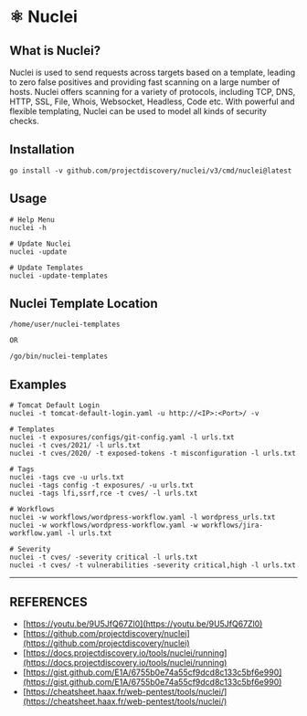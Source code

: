 # ⚛️ Nuclei

## What is Nuclei?

Nuclei is used to send requests across targets based on a template, leading to zero false positives and providing fast scanning on a large number of hosts. Nuclei offers scanning for a variety of protocols, including TCP, DNS, HTTP, SSL, File, Whois, Websocket, Headless, Code etc. With powerful and flexible templating, Nuclei can be used to model all kinds of security checks.

## Installation

```
go install -v github.com/projectdiscovery/nuclei/v3/cmd/nuclei@latest
```

## Usage

```
# Help Menu
nuclei -h

# Update Nuclei
nuclei -update

# Update Templates
nuclei -update-templates

```

## Nuclei Template Location

```
/home/user/nuclei-templates

OR

/go/bin/nuclei-templates
```

## Examples

```
# Tomcat Default Login
nuclei -t tomcat-default-login.yaml -u http://<IP>:<Port>/ -v

# Templates
nuclei -t exposures/configs/git-config.yaml -l urls.txt
nuclei -t cves/2021/ -l urls.txt
nuclei -t cves/2020/ -t exposed-tokens -t misconfiguration -l urls.txt

# Tags
nuclei -tags cve -u urls.txt
nuclei -tags config -t exposures/ -u urls.txt
nuclei -tags lfi,ssrf,rce -t cves/ -l urls.txt

# Workflows
nuclei -w workflows/wordpress-workflow.yaml -l wordpress_urls.txt
nuclei -w workflows/wordpress-workflow.yaml -w workflows/jira-workflow.yaml -l urls.txt

# Severity
nuclei -t cves/ -severity critical -l urls.txt
nuclei -t cves/ -t vulnerabilities -severity critical,high -l urls.txt

```







***

## REFERENCES

* [https://youtu.be/9U5JfQ67Zl0](https://youtu.be/9U5JfQ67Zl0)
* [https://github.com/projectdiscovery/nuclei](https://github.com/projectdiscovery/nuclei)
* [https://docs.projectdiscovery.io/tools/nuclei/running](https://docs.projectdiscovery.io/tools/nuclei/running)
* [https://gist.github.com/E1A/6755b0e74a55cf9dcd8c133c5bf6e990](https://gist.github.com/E1A/6755b0e74a55cf9dcd8c133c5bf6e990)
* [https://cheatsheet.haax.fr/web-pentest/tools/nuclei/](https://cheatsheet.haax.fr/web-pentest/tools/nuclei/)
